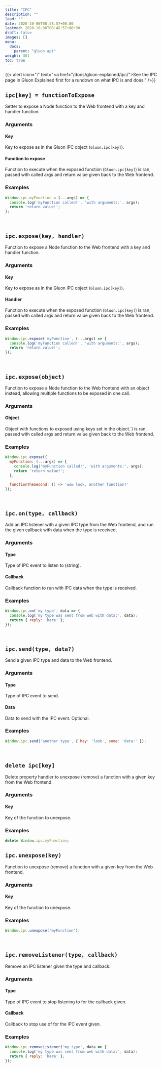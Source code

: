 ```yaml
---
title: "IPC"
description: ""
lead: ""
date: 2020-10-06T08:48:57+00:00
lastmod: 2020-10-06T08:48:57+00:00
draft: false
images: []
menu:
  docs:
    parent: "gluon api"
weight: 301
toc: true
---
```


<script>
document.querySelector('.col-xl-3').classList.add('col-xl-4'); // Make table of contents wider
</script>

{{< alert icon="ℹ" text="<a href=\"/docs/gluon-explained/ipc/\">See the IPC page in Gluon Explained first for a rundown on what IPC is and does.</a>" />}}

## `ipc[key] = functionToExpose`
Setter to expose a Node function to the Web frontend with a key and handler function.

### Arguments

#### Key
Key to expose as in the Gluon IPC object (`Gluon.ipc[key]`).

#### Function to expose
Function to execute when the exposed function (`Gluon.ipc[key]`) is ran, passed with called args and return value given back to the Web frontend.

### Examples

```js
Window.ipc.myFunction = (...args) => {
  console.log('myFunction called!', 'with arguments:', args);
  return 'return value!';
};
```

<br>

## `ipc.expose(key, handler)`
Function to expose a Node function to the Web frontend with a key and handler function.

### Arguments

#### Key
Key to expose as in the Gluon IPC object (`Gluon.ipc[key]`).

#### Handler
Function to execute when the exposed function (`Gluon.ipc[key]`) is ran, passed with called args and return value given back to the Web frontend.

### Examples

```js
Window.ipc.expose('myFunction', (...args) => {
  console.log('myFunction called!', 'with arguments:', args);
  return 'return value!';
});
```

<br>

## `ipc.expose(object)`
Function to expose a Node function to the Web frontend with an object instead, allowing multiple functions to be exposed in one call.

### Arguments

#### Object
Object with functions to exposed using keys set in the object.`) is ran, passed with called args and return value given back to the Web frontend.

### Examples

```js
Window.ipc.expose({
  myFunction: (...args) => {
    console.log('myFunction called!', 'with arguments:', args);
    return 'return value!';
  },

  functionTheSecond: () => 'wow look, another function!'
});
```

<br>

## `ipc.on(type, callback)`
Add an IPC listener with a given IPC type from the Web frontend, and run the given callback with data when the type is received.

### Arguments

#### Type
Type of IPC event to listen to (string).

#### Callback
Callback function to run with IPC data when the type is received.

### Examples

```js
Window.ipc.on('my type', data => {
  console.log('my type was sent from web with data:', data);
  return { reply: 'here' };
});
```

<br>

## `ipc.send(type, data?)`
Send a given IPC type and data to the Web frontend.

### Arguments

#### Type
Type of IPC event to send.

#### Data
Data to send with the IPC event. Optional.

### Examples

```js
Window.ipc.send('another type', { hey: 'look', some: 'data!' });
```

<br>

## `delete ipc[key]`
Delete property handler to unexpose (remove) a function with a given key from the Web frontend.

### Arguments

#### Key
Key of the function to unexpose.

### Examples

```js
delete Window.ipc.myFunction;
```

## `ipc.unexpose(key)`
Function to unexpose (remove) a function with a given key from the Web frontend.

### Arguments

#### Key
Key of the function to unexpose.

### Examples

```js
Window.ipc.unexpose('myFunction');
```

<br>

## `ipc.removeListener(type, callback)`
Remove an IPC listener given the type and callback.

### Arguments

#### Type
Type of IPC event to stop listening to for the callback given.

#### Callback
Callback to stop use of for the IPC event given.

### Examples

```js
Window.ipc.removeListener('my type', data => {
  console.log('my type was sent from web with data:', data);
  return { reply: 'here' };
});
```
